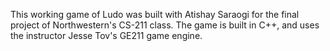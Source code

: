 This working game of Ludo was built with Atishay Saraogi for the final project of Northwestern's CS-211 class.
The game is built in C++, and uses the instructor Jesse Tov's GE211 game engine. 
